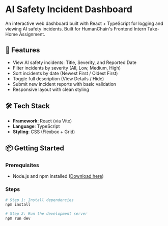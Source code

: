 # AI Safety Incident Dashboard

An interactive web dashboard built with React + TypeScript for logging and viewing AI safety incidents. Built for HumanChain's Frontend Intern Take-Home Assignment.

## 🚀 Features

- View AI safety incidents: Title, Severity, and Reported Date
- Filter incidents by severity (All, Low, Medium, High)
- Sort incidents by date (Newest First / Oldest First)
- Toggle full description (View Details / Hide)
- Submit new incident reports with basic validation
- Responsive layout with clean styling

## 🛠️ Tech Stack

- **Framework**: React (via Vite)
- **Language**: TypeScript
- **Styling**: CSS (Flexbox + Grid)

## 📦 Getting Started

### Prerequisites

- Node.js and npm installed ([Download here](https://nodejs.org))

### Steps

```bash
# Step 1: Install dependencies
npm install

# Step 2: Run the development server
npm run dev
